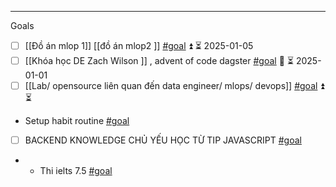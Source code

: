 
---
Goals 

-  [ ] [[Đồ án mlop 1]] [[đồ án mlop2 ]] [#goal](app://obsidian.md/index.html#goal) ⏫ ⏳ 2025-01-05
-  [ ] [[Khóa học DE Zach Wilson ]] , advent of code dagster [#goal](app://obsidian.md/index.html#goal)  🔼 ⏳ 2025-01-01
-  [ ] [[Lab/ opensource liên quan đến data engineer/ mlops/ devops]] [#goal](app://obsidian.md/index.html#goal)   ⏫ ⏳
-  Setup habit routine [#goal](app://obsidian.md/index.html#goal)
-  [ ]  BACKEND KNOWLEDGE CHỦ YẾU HỌC TỪ TIP JAVASCRIPT [#goal](app://obsidian.md/index.html#goal) 
-  - Thi ielts 7.5 [#goal](app://obsidian.md/index.html#goal)